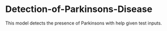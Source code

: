 # Detection-of-Parkinsons-Disease

This model detects the presence of Parkinsons with help given test inputs.
